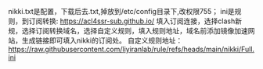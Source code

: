 nikki.txt是配置，下载后去.txt,掉放到/etc/config目录下,改权限755；
ini是规则，到订阅转换:
https://acl4ssr-sub.github.io/
填入订阅连接，选择clash新规，选择订阅转换域名，选择自定义规则，填入规则地址，域名前添加镜像加速网站，生成链接即可填入nikki的订阅处。
自定义规则地址：
https://raw.githubusercontent.com/liyiranlab/rule/refs/heads/main/nikki/Full.ini

